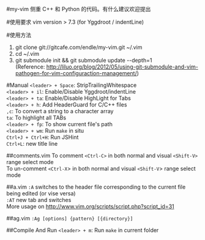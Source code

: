 #my-vim
侧重 C++ 和 Python 的代码。有什么建议欢迎提出

#使用要求
vim version > 7.3 (for  Yggdroot / indentLine)

#使用方法
1. git clone git://gitcafe.com/endle/my-vim.git ~/.vim  
2. cd ~/.vim  
3. git submodule init && git submodule update --depth=1  
(Reference: <http://liluo.org/blog/2012/05/using-git-submodule-and-vim-pathogen-for-vim-configuraction-management/>)

#Manual
`<leader> + Space`: StripTrailingWhitespace  
`<leader> + il`: Enable/Disable Yggdroot/indentLine  
`<leader> + ta`: Enable/Disable HighLight for Tabs  
`<leader> + h`: Add HeaderGuard for C/C++ files  
`,c`: To convert a string to a character array  
`ta`: To highlight all TABs  
`<leader> + fp`: To show current file's path  
`<leader> + wm`: Run `make` in situ  
`Ctrl+J + Ctrl+H`: Run JSHint  
`Ctrl+L`: new title line  

##comments.vim
To comment  `<Ctrl-C>` in both normal and visual `<Shift-V>` range select mode  
To un-comment `<Ctrl-X`> in both normal and visual `<Shift-V`> range select mode  

##a.vim
`:A` switches to the header file corresponding to the current file being edited (or vise versa)  
`:AT` new tab and switches  
More usage on <http://www.vim.org/scripts/script.php?script_id=31>  

##ag.vim
`:Ag [options] {pattern} [{directory}]`

##Compile And Run
`<leader> + m`: Run `make` in current folder  

